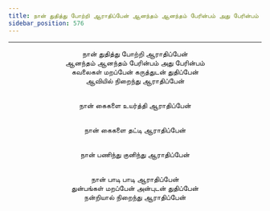 ```yaml
---
title: நான் துதித்து போற்றி ஆராதிப்பேன் ஆனந்தம் ஆனந்தம் பேரின்பம் அது பேரின்பம்
sidebar_position: 576
---
```


---
<center>
நான் துதித்து போற்றி ஆராதிப்பேன்<br/>
ஆனந்தம் ஆனந்தம் பேரின்பம் அது பேரின்பம்<br/>
கவலைகள் மறப்பேன் கருத்துடன் துதிப்பேன்<br/>
ஆவியில் நிறைந்து ஆராதிப்பேன்<br/><br/>

நான் கைகளை உயர்த்தி ஆராதிப்பேன்<br/><br/>

நான் கைகளை தட்டி ஆராதிப்பேன்<br/><br/>

நான் பணிந்து குனிந்து ஆராதிப்பேன்<br/><br/>

நான் பாடி பாடி ஆராதிப்பேன்<br/>
துன்பங்கள் மறப்பேன் அன்புடன் துதிப்பேன்<br/>
நன்றியால் நிறைந்து ஆராதிப்பேன்
</center>